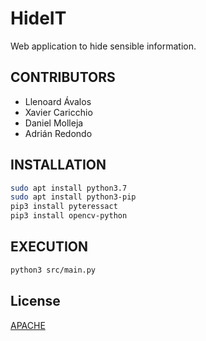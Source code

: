 # HideIT
Web application to hide sensible information.

## CONTRIBUTORS

- Llenoard Ávalos
- Xavier Caricchio
- Daniel Molleja
- Adrián Redondo

## INSTALLATION

```bash
sudo apt install python3.7
sudo apt install python3-pip
pip3 install pyteressact
pip3 install opencv-python 
```

## EXECUTION

```bash
python3 src/main.py
```

## License

[APACHE](https://www.apache.org/licenses/LICENSE-2.0)
